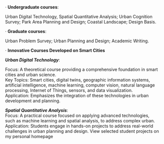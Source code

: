 · **Undergraduate courses**: 

 Urban Digital Technology, Spatial Quantitative Analysis; Urban Cognition Survey; Park  Area Planning and Design; Coastal Landscape; Design Basis.


· **Graduate courses**: 

 Urban Problem Survey; Urban Planning and Design; Academic Writing.

· **Innovative Courses Developed on Smart Cities**

 ***Urban Digital Technology***:
 
 Focus: A theoretical course providing a comprehensive foundation in smart cities and urban science.\
 Key Topics: Smart cities, digital twins, geographic information systems, artificial intelligence, machine learning, computer vision, natural language processing, Internet of Things, sensors, and data visualization.\
 Application: Emphasizes the integration of these technologies in urban development and planning.


 ***Spatial Quantitative Analysis***:\
  Focus: A practical course focused on applying advanced technologies, such as machine learning and spatial analysis, to address complex urban.\
  Application: Students engage in hands-on projects to address real-world challenges in urban planning and design. View selected student projects on my personal homepage
